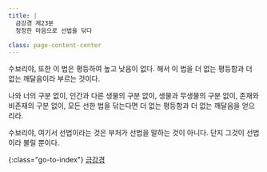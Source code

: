 ```yaml
---
title: |
  금강경 제23분
  청정한 마음으로 선법을 닦다

class: page-content-center
---
```


수보리야, 또한 이 법은 평등하여 높고 낮음이 없다.
해서 이 법을 더 없는 평등함과 더 없는 깨달음이라 부르는 것이다.

나와 너의 구분 없이,
인간과 다른 생물의 구분 없이,
생물과 무생물의 구분 없이,
존재와 비존재의 구분 없이,
모든 선한 법을 닦는다면
더 없는 평등함과 더 없는 깨달음을 얻으리라.

수보리야, 여기서 선법이라는 것은
부처가 선법을 말하는 것이 아니다.
단지 그것이 선법이라 불릴 뿐이다.

{:class="go-to-index"}
[금강경](index)